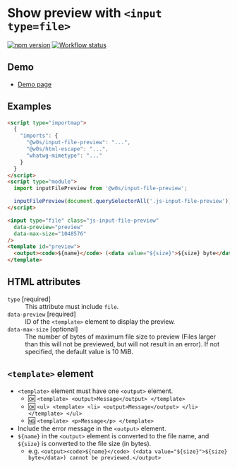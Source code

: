 # Show preview with `<input type=file>`

[![npm version](https://badge.fury.io/js/%40w0s%2Finput-file-preview.svg)](https://www.npmjs.com/package/@w0s/input-file-preview)
[![Workflow status](https://github.com/SaekiTominaga/js-library-browser/actions/workflows/input-file-preview.yml/badge.svg)](https://github.com/SaekiTominaga/js-library-browser/actions/workflows/input-file-preview.yml)

## Demo

- [Demo page](https://saekitominaga.github.io/js-library-browser/packages/input-file-preview/demo/)

## Examples

```HTML
<script type="importmap">
  {
    "imports": {
      "@w0s/input-file-preview": "...",
      "@w0s/html-escape": "...",
      "whatwg-mimetype": "..."
    }
  }
</script>
<script type="module">
  import inputFilePreview from '@w0s/input-file-preview';

  inputFilePreview(document.querySelectorAll('.js-input-file-preview')); // `getElementById()` or `getElementsByClassName()` or `getElementsByTagName()` or `querySelector()` or `querySelectorAll()`
</script>

<input type="file" class="js-input-file-preview"
  data-preview="preview"
  data-max-size="1048576"
/>
<template id="preview">
  <output><code>${name}</code> (<data value="${size}">${size} byte</data>) cannot be previewed.</output>
</template>
```

## HTML attributes

<dl>
<dt><code>type</code> [required]</dt>
<dd>This attribute must include <code>file</code>.</dd>
<dt><code>data-preview</code> [required]</dt>
<dd>ID of the <code>&lt;template&gt;</code> element to display the preview.</dd>
<dt><code>data-max-size</code> [optional]</dt>
<dd>The number of bytes of maximum file size to preview (Files larger than this will not be previewed, but will not result in an error). If not specified, the default value is 10 MiB.</dd>
</dl>

## `<template>` element

- `<template>` element must have one `<output>` element.
  - 🆗 `<template> <output>Message</output> </template>`
  - 🆗 `<ul> <template> <li> <output>Message</output> </li> </template> </ul>`
  - 🆖 `<template> <p>Message</p> </template>`
- Include the error message in the `<output>` element.
- `${name}` in the `<output>` element is converted to the file name, and `${size}` is converted to the file size (in bytes).
  - e.g. `<output><code>${name}</code> (<data value="${size}">${size} byte</data>) cannot be previewed.</output>`
